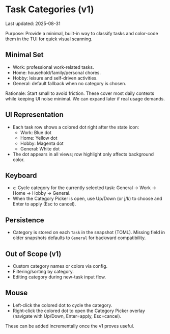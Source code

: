 # Task Categories (v1)

Last updated: 2025-08-31

Purpose: Provide a minimal, built-in way to classify tasks and color-code them in the TUI for quick visual scanning.

## Minimal Set
- Work: professional work-related tasks.
- Home: household/family/personal chores.
- Hobby: leisure and self-driven activities.
- General: default fallback when no category is chosen.

Rationale: Start small to avoid friction. These cover most daily contexts while keeping UI noise minimal. We can expand later if real usage demands.

## UI Representation
- Each task row shows a colored dot right after the state icon:
  - Work: Blue dot
  - Home: Yellow dot
  - Hobby: Magenta dot
  - General: White dot
- The dot appears in all views; row highlight only affects background color.

## Keyboard
- `c`: Cycle category for the currently selected task: General → Work → Home → Hobby → General.
 - When the Category Picker is open, use Up/Down (or j/k) to choose and Enter to apply (Esc to cancel).

## Persistence
- Category is stored on each `Task` in the snapshot (TOML). Missing field in older snapshots defaults to `General` for backward compatibility.

## Out of Scope (v1)
- Custom category names or colors via config.
- Filtering/sorting by category.
- Editing category during new-task input flow.

## Mouse
- Left‑click the colored dot to cycle the category.
- Right‑click the colored dot to open the Category Picker overlay (navigate with Up/Down, Enter=apply, Esc=cancel).

These can be added incrementally once the v1 proves useful.
